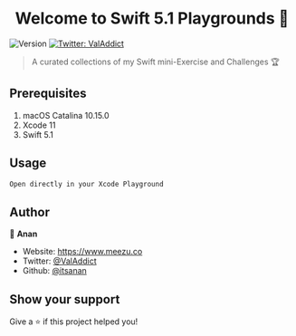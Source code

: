 <h1 align="center">Welcome to Swift 5.1 Playgrounds 👋</h1>
<p>
  <img alt="Version" src="https://img.shields.io/badge/version-1.0.0-blue.svg?cacheSeconds=2592000" />
  <a href="https://twitter.com/ValAddict" target="_blank">
    <img alt="Twitter: ValAddict" src="https://img.shields.io/twitter/follow/ValAddict.svg?style=social" />
  </a>
</p>

> A curated collections of my Swift mini-Exercise and Challenges 🏆

## Prerequisites

1. macOS Catalina 10.15.0
2. Xcode 11
3. Swift 5.1

## Usage

```sh
Open directly in your Xcode Playground
```

## Author

👤 **Anan**

* Website: https://www.meezu.co
* Twitter: [@ValAddict](https://twitter.com/ValAddict)
* Github: [@itsanan](https://github.com/itsanan)

## Show your support

Give a ⭐️ if this project helped you!
